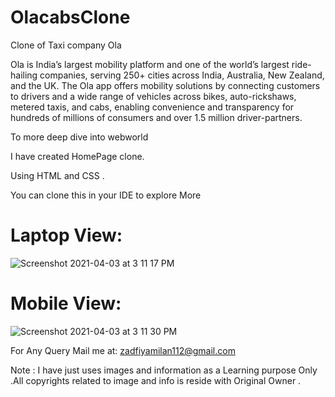# OlacabsClone
Clone of Taxi company Ola

Ola is India’s largest mobility platform and one of the world’s largest ride-hailing companies, serving 250+ cities across India, Australia, New Zealand, and the UK. The Ola app offers mobility solutions by connecting customers to drivers and a wide range of vehicles across bikes, auto-rickshaws, metered taxis, and cabs, enabling convenience and transparency for hundreds of millions of consumers and over 1.5 million driver-partners.

To more deep dive into webworld

I have created HomePage clone.

Using HTML and  CSS .

You can clone this in your IDE to explore More

# Laptop View:

![Screenshot 2021-04-03 at 3 11 17 PM](https://user-images.githubusercontent.com/41838197/113474714-3b3cb300-948f-11eb-9de7-74a3a9dffc6b.png)

# Mobile View:

![Screenshot 2021-04-03 at 3 11 30 PM](https://user-images.githubusercontent.com/41838197/113474731-5d363580-948f-11eb-88a6-9dc2b96e5475.png)


For Any Query Mail me at: zadfiyamilan112@gmail.com

Note : I have just uses images and information as a Learning purpose Only .All copyrights related to image and info is reside with Original Owner .
